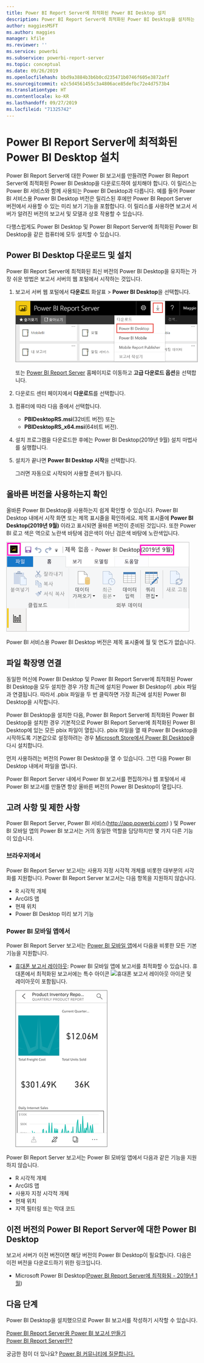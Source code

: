 ```yaml
---
title: Power BI Report Server에 최적화된 Power BI Desktop 설치
description: Power BI Report Server에 최적화된 Power BI Desktop을 설치하는 방법에 대한 자세한 내용
author: maggiesMSFT
ms.author: maggies
manager: kfile
ms.reviewer: ''
ms.service: powerbi
ms.subservice: powerbi-report-server
ms.topic: conceptual
ms.date: 09/26/2019
ms.openlocfilehash: bbd9a3884b3b6b0cd235471b0746f605e3872aff
ms.sourcegitcommit: e2c5d4561455c3a4806ace85defbc72e4d7573b4
ms.translationtype: HT
ms.contentlocale: ko-KR
ms.lasthandoff: 09/27/2019
ms.locfileid: "71325742"
---
```

# <a name="install-power-bi-desktop-optimized-for-power-bi-report-server"></a>Power BI Report Server에 최적화된 Power BI Desktop 설치

Power BI Report Server에 대한 Power BI 보고서를 만들려면 Power BI Report Server에 최적화된 Power BI Desktop을 다운로드하여 설치해야 합니다. 이 릴리스는 Power BI 서비스와 함께 사용되는 Power BI Desktop과 다릅니다. 예를 들어 Power BI 서비스용 Power BI Desktop 버전은 릴리스된 후에만 Power BI Report Server 버전에서 사용할 수 있는 미리 보기 기능을 포함합니다. 이 릴리스를 사용하면 보고서 서버가 알려진 버전의 보고서 및 모델과 상호 작용할 수 있습니다. 

다행스럽게도 Power BI Desktop 및 Power BI Report Server에 최적화된 Power BI Desktop을 같은 컴퓨터에 모두 설치할 수 있습니다.

## <a name="download-and-install-power-bi-desktop"></a>Power BI Desktop 다운로드 및 설치

Power BI Report Server에 최적화된 최신 버전의 Power BI Desktop을 유지하는 가장 쉬운 방법은 보고서 서버의 웹 포털에서 시작하는 것입니다.

1. 보고서 서버 웹 포털에서 **다운로드** 화살표 > **Power BI Desktop**을 선택합니다.

    ![웹 포털에서 Power BI Desktop 다운로드](media/install-powerbi-desktop/report-server-download-web-portal.png)

    또는 [Power BI Report Server](https://powerbi.microsoft.com/report-server/) 홈페이지로 이동하고 **고급 다운로드 옵션**을 선택합니다.

2. 다운로드 센터 페이지에서 **다운로드**를 선택합니다.

3. 컴퓨터에 따라 다음 중에서 선택합니다. 

    - **PBIDesktopRS.msi**(32비트 버전) 또는
    - **PBIDesktopRS_x64.msi**(64비트 버전).

1. 설치 프로그램을 다운로드한 후에는 Power BI Desktop(2019년 9월) 설치 마법사를 실행합니다.

2. 설치가 끝나면 **Power BI Desktop 시작**을 선택합니다.

    그러면 자동으로 시작되어 사용할 준비가 됩니다.

## <a name="verify-youre-using-the-correct-version"></a>올바른 버전을 사용하는지 확인
올바른 Power BI Desktop을 사용하는지 쉽게 확인할 수 있습니다. Power BI Desktop 내에서 시작 화면 또는 제목 표시줄을 확인하세요. 제목 표시줄에 **Power BI Desktop(2019년 9월)** 이라고 표시되면 올바른 버전이 준비된 것입니다. 또한 Power BI 로고 색은 역으로 노란색 바탕에 검은색이 아닌 검은색 바탕에 노란색입니다.

![Power BI Desktop 2019년 9월](media/install-powerbi-desktop/power-bi-report-server-desktop-sept-2019.png)

Power BI 서비스용 Power BI Desktop 버전은 제목 표시줄에 월 및 연도가 없습니다.

## <a name="file-extension-association"></a>파일 확장명 연결
동일한 머신에 Power BI Desktop 및 Power BI Report Server에 최적화된 Power BI Desktop을 모두 설치한 경우 가장 최근에 설치된 Power BI Desktop이 .pbix 파일과 연결됩니다. 따라서 .pbix 파일을 두 번 클릭하면 가장 최근에 설치된 Power BI Desktop을 시작합니다.

Power BI Desktop을 설치한 다음, Power BI Report Server에 최적화된 Power BI Desktop을 설치한 경우 기본적으로 Power BI Report Server에 최적화된 Power BI Desktop에 있는 모든 pbix 파일이 열립니다. pbix 파일을 열 때 Power BI Desktop을 시작하도록 기본값으로 설정하려는 경우 [Microsoft Store에서 Power BI Desktop](http://aka.ms/pbidesktopstore)을 다시 설치합니다.

먼저 사용하려는 버전의 Power BI Desktop을 열 수 있습니다. 그런 다음 Power BI Desktop 내에서 파일을 엽니다.

Power BI Report Server 내에서 Power BI 보고서를 편집하거나 웹 포털에서 새 Power BI 보고서를 만들면 항상 올바른 버전의 Power BI Desktop이 열립니다.

## <a name="considerations-and-limitations"></a>고려 사항 및 제한 사항

Power BI Report Server, Power BI 서비스(http://app.powerbi.com) ) 및 Power BI 모바일 앱의 Power BI 보고서는 거의 동일한 역할을 담당하지만 몇 가지 다른 기능이 있습니다.

### <a name="in-a-browser"></a>브라우저에서

Power BI Report Server 보고서는 사용자 지정 시각적 개체를 비롯한 대부분의 시각화를 지원합니다. Power BI Report Server 보고서는 다음 항목을 지원하지 않습니다.

* R 시각적 개체
* ArcGIS 맵
* 현재 위치
* Power BI Desktop 미리 보기 기능

### <a name="in-the-power-bi-mobile-apps"></a>Power BI 모바일 앱에서

Power BI Report Server 보고서는 [Power BI 모바일 앱](../consumer/mobile/mobile-apps-for-mobile-devices.md)에서 다음을 비롯한 모든 기본 기능을 지원합니다.

* [휴대폰 보고서 레이아웃](../desktop-create-phone-report.md): Power BI 모바일 앱에 보고서를 최적화할 수 있습니다. 휴대폰에서 최적화된 보고서에는 특수 아이콘 ![휴대폰 보고서 레이아웃 아이콘](media/install-powerbi-desktop/power-bi-rs-mobile-optimized-icon.png) 및 레이아웃이 포함됩니다.
  
    ![휴대폰에 최적화된 보고서](media/install-powerbi-desktop/power-bi-rs-mobile-optimized-report.png)

Power BI Report Server 보고서는 Power BI 모바일 앱에서 다음과 같은 기능을 지원하지 않습니다.

* R 시각적 개체
* ArcGIS 맵
* 사용자 지정 시각적 개체
* 현재 위치
* 지역 필터링 또는 막대 코드

## <a name="power-bi-desktop-for-earlier-versions-of-power-bi-report-server"></a>이전 버전의 Power BI Report Server에 대한 Power BI Desktop

보고서 서버가 이전 버전이면 해당 버전의 Power BI Desktop이 필요합니다. 다음은 이전 버전을 다운로드하기 위한 링크입니다.

- Microsoft Power BI Desktop([Power BI Report Server에 최적화됨 - 2019년 1월](https://go.microsoft.com/fwlink/?linkid=2055039))

## <a name="next-steps"></a>다음 단계

Power BI Desktop을 설치했으므로 Power BI 보고서를 작성하기 시작할 수 있습니다.

[Power BI Report Server용 Power BI 보고서 만들기](quickstart-create-powerbi-report.md)  
[Power BI Report Server란?](get-started.md)

궁금한 점이 더 있나요? [Power BI 커뮤니티에 질문합니다.](https://community.powerbi.com/)
